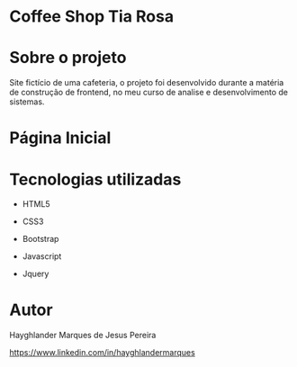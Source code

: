 # Coffee Shop Tia Rosa

# Sobre o projeto

Site fictício de uma cafeteria, o projeto foi desenvolvido durante a matéria de construção de frontend, no meu curso de analise e desenvolvimento de sistemas.

# Página Inicial
     


# Tecnologias utilizadas

- HTML5

- CSS3

- Bootstrap

- Javascript

- Jquery

# Autor

Hayghlander Marques de Jesus Pereira

https://www.linkedin.com/in/hayghlandermarques
